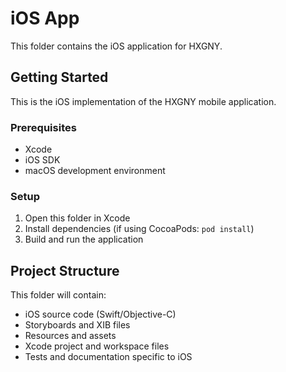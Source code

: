 # iOS App

This folder contains the iOS application for HXGNY.

## Getting Started

This is the iOS implementation of the HXGNY mobile application.

### Prerequisites
- Xcode
- iOS SDK
- macOS development environment

### Setup
1. Open this folder in Xcode
2. Install dependencies (if using CocoaPods: `pod install`)
3. Build and run the application

## Project Structure

This folder will contain:
- iOS source code (Swift/Objective-C)
- Storyboards and XIB files
- Resources and assets
- Xcode project and workspace files
- Tests and documentation specific to iOS